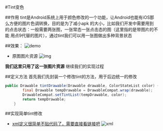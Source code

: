 #Tint变色

##作用
tint是Android系统上用于颜色修改的一个功能，让Android也能有iOS那么方便的图片色调转换，目的是为了减小apk
的大小，比如我们开发中需要用到的点击状态：一般需要两张图，一张常态一张点击态的图（这里指的是带图片的不能
用点9代替的图片），通过tint我们可以用一张图做出多种背景状态

##效果：
![demo](https://github.com/wzgiceman/TintDemo/blob/master/gif/demo.gif)

* 原图图片资源
![img](https://github.com/wzgiceman/TintDemo/blob/master/gif/electric.png)

**我们这里只用了这一张图片资源**
继续我们的实现过程

##定义方法
首先我们先封装一个修改tint的方法，用于后边统一的修改
```java
public Drawable tintDrawable(Drawable drawable, ColorStateList color) {
        final Drawable tempDrawable = DrawableCompat.wrap(drawable);
        DrawableCompat.setTintList(tempDrawable, color);
        return tempDrawable;
    }
```
##实现简单tint修改
* [xml定义很简单不贴代码了，需要直接看链接吧](https://github.com/wzgiceman/TintDemo/blob/master/app/src/main/res/layout/activity_main.xml)
![xml](https://github.com/wzgiceman/TintDemo/blob/master/gif/xml.png)



